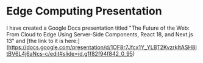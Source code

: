 # Edge Computing Presentation
 I have created a Google Docs presentation titled "The Future of the Web: From Cloud to Edge Using Server-Side Components, React 18, and Next.js 13" and
 [the link to it is here:] (https://docs.google.com/presentation/d/1OF8r7Jfcx1Y_YLBT2KvzrkItASH8ItBV6L4j6aNcs-c/edit#slide=id.g1f82f94f842_0_95)
